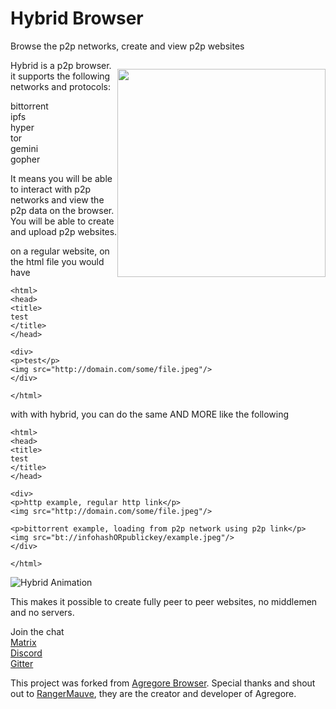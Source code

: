 # Hybrid Browser
Browse the p2p networks, create and view p2p websites

<p align="center" style="float: right">
	<img src="./build/icon.png" width="333px">
</p>

Hybrid is a p2p browser. it supports the following networks and protocols:

bittorrent<br>
ipfs<br>
hyper<br>
tor<br>
gemini<br>
gopher<br>

It means you will be able to interact with p2p networks and view the p2p data on the browser. You will be able to create and upload p2p websites.

on a regular website, on the html file you would have
```
<html>
<head>
<title>
test
</title>
</head>

<div>
<p>test</p>
<img src="http://domain.com/some/file.jpeg"/>
</div>

</html>
```

with with hybrid, you can do the same AND MORE like the following
```
<html>
<head>
<title>
test
</title>
</head>

<div>
<p>http example, regular http link</p>
<img src="http://domain.com/some/file.jpeg"/>

<p>bittorrent example, loading from p2p network using p2p link</p>
<img src="bt://infohashORpublickey/example.jpeg"/>
</div>

</html>
```

![Hybrid Animation](animation.gif)

This makes it possible to create fully peer to peer websites, no middlemen and no servers.

Join the chat<br>
[Matrix](https://matrix.to/#/#hybridrelay:matrix.org)<br>
[Discord](https://discord.gg/E8aENrvep2)<br>
[Gitter](https://gitter.im/HybridBrowser/chat)

This project was forked from [Agregore Browser](https://github.com/AgregoreWeb/agregore-browser).
Special thanks and shout out to [RangerMauve](https://github.com/RangerMauve), they are the creator and developer of Agregore.